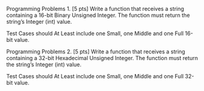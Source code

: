 Programming Problems 1. [5 pts] Write a function that receives a string containing a 16-bit Binary Unsigned Integer. The function must return the string’s Integer (int) value.

Test Cases should At Least include one Small, one Middle and one Full 16-bit value.

 

Programming Problems 2. [5 pts] Write a function that receives a string containing a 32-bit Hexadecimal Unsigned Integer. The function must return the string’s Integer (int) value.

Test Cases should At Least include one Small, one Middle and one Full 32-bit value.
